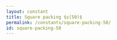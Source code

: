 ```yaml
---
layout: constant
title: Square packing $s(50)$
permalink: /constants/square-packing-50/
id: square-packing-50
---
```

